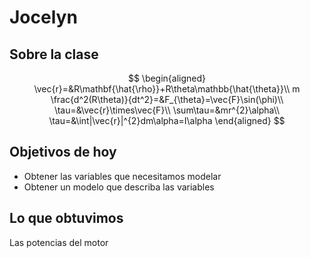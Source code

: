 # Jocelyn

##  Sobre la clase
$$
\begin{aligned}
\vec{r}=&R\mathbf{\hat{\rho}}+R\theta\mathbb{\hat{\theta}}\\
m \frac{d^2(R\theta)}{dt^2}=&F_{\theta}=\vec{F}\sin(\phi)\\
\tau=&\vec{r}\times\vec{F}\\
\sum\tau=&mr^{2}\alpha\\
\tau=&\int|\vec{r}|^{2}dm\alpha=I\alpha
\end{aligned}
$$

## Objetivos de hoy
- Obtener las variables que necesitamos modelar
- Obtener un modelo que describa las variables

## Lo que obtuvimos
Las potencias del motor
